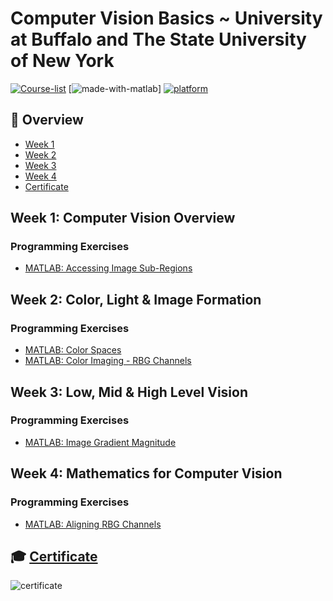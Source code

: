 # Computer Vision Basics ~ University at Buffalo and The State University of New York

[![Course-list](https://img.shields.io/badge/also%20see-Other%20Coursera%20Courses-1f72ff.svg)](https://github.com/Barcaboy-Ovid/Course_list)
[![made-with-matlab](https://img.shields.io/badge/Made%20with-MATLAB-1f425f.svg)]
[![platform](https://img.shields.io/badge/Coursera-Course%20Link-1f72ff.svg)](https://www.coursera.org/learn/computer-vision-basics)

## 📖 Overview
- [Week 1](#week-1-computer-vision-overview)
- [Week 2](#week-2-color-light--image-formation)
- [Week 3](#week-3-low-mid--high-level-vision) 
- [Week 4](#week-4-mathematics-for-computer-vision)
- [Certificate](#-certificate)

## Week 1: Computer Vision Overview
### Programming Exercises
- [MATLAB: Accessing Image Sub-Regions](week-1/accessing_image_sub_regions.m)

## Week 2: Color, Light & Image Formation
### Programming Exercises
- [MATLAB: Color Spaces](week-2/color_spaces.m)
- [MATLAB: Color Imaging - RBG Channels](week-2/color_imaging.m)

## Week 3: Low, Mid & High Level Vision
### Programming Exercises
- [MATLAB: Image Gradient Magnitude](week-3/image_gradient_magnitude.m)

## Week 4: Mathematics for Computer Vision
### Programming Exercises
- [MATLAB: Aligning RBG Channels](week-4/aligning_rgb_channels.m)

## 🎓 [Certificate]()
![certificate](assets/Anto_Ovid_GS_Certificate.jpeg)
